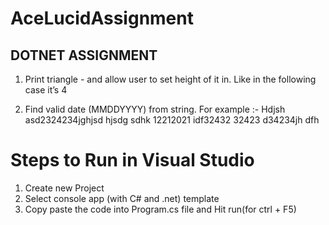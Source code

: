 # AceLucidAssignment

## DOTNET ASSIGNMENT

1. Print triangle - and allow user to set height of it in. Like in the following case it’s 4<br>

2. Find valid date (MMDDYYYY) from string.
For example :-
Hdjsh asd2324234jghjsd hjsdg sdhk 12212021 idf32432 32423 d34234jh dfh

# Steps to Run in Visual Studio
1. Create new Project <br>
2. Select console app (with C# and .net) template <br>
3. Copy paste the code into Program.cs file and Hit run(for ctrl + F5) 

